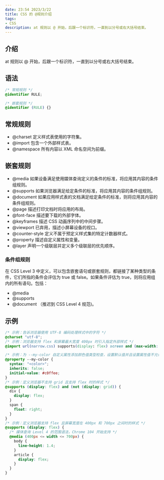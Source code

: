 ```yaml
---
date: 23:54 2023/3/22
title: CSS 的 @规则介绍
tags:
- CSS
description: at 规则以 @ 开始，后跟一个标识符，一直到以分号或右大括号结束。
---
```

## 介绍
at 规则以 @ 开始，后跟一个标识符，一直到以分号或右大括号结束。

## 语法
```css
/* 常规规则 */
@identifier RULE;

/* 嵌套规则 */
@identifier (RULE) {}
```

## 常规规则
- @charset 定义样式表使用的字符集。
- @import 包含一个外部样式表。
- @namespace 所有内容以 XML 命名空间为前缀。

## 嵌套规则
- @media 如果设备满足使用媒体查询定义的条件的标准，将应用其内容的条件组规则。
- @supports 如果浏览器满足给定条件的标准，将应用其内容的条件组规则。
- @document 如果应用样式表的文档满足给定条件的标准，则将应用其内容的条件组规则。
- @page 描述打印文档时将应用的布局。
- @font-face 描述要下载的外部字体。
- @keyframes 描述 CSS 动画序列中的中间步骤。
- @viewport 已弃用，描述小屏幕设备的视口。
- @counter-style 定义不属于预定义样式集的特定计数器样式。
- @property 描述自定义属性和变量。
- @layer 声明一个级联层并定义多个级联层的优先顺序。

### 条件组规则
在 CSS Level 3 中定义，可以包含嵌套语句或嵌套规则，都链接了某种类型的条件，它们所指的条件会评估为 true 或 false。如果条件评估为 true，则将应用组内的所有语句。包括：
- @media
- @supports
- @document （推迟到 CSS Level 4 规范)。

## 示例
```css
/* 示例：告诉浏览器使用 UTF-8 编码处理样式中的字符 */
@charset "utf-8";
/* 示例：浏览器支持 flex 和屏幕最大宽度 400px 时引入指定外部样式 */
@import url(narrow.css) supports(display: flex) screen and (max-width: 400px);

/* 示例：为 --my-color 自定义属性添加颜色值类型检查，设置默认值并且设置属性值不允许被继承 */
@property --my-color {
  syntax: "<color>";
  inherits: false;
  initial-value: #c0ffee;
}
/* 示例：定义浏览器不支持 grid 且支持 flex 时的样式 */
@supports (display: flex) and (not (display: grid)) {
  div {
    display: flex;
  }
  span {
    float: right;
  }
}
/* 示例：定义浏览器支持 flex 且屏幕宽度在 400px 和 700px 之间时的样式 */
@supports (display: flex) {
  /* 媒体查询 Level 4 的范围语法，Chrome 104 开始支持 */
  @media (400px <= width <= 700px) {
    body {
      line-height: 1.4;
    }
    article {
      display: flex;
    }
  }
}
```